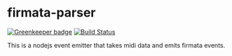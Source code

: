 # firmata-parser

[![Greenkeeper badge](https://badges.greenkeeper.io/reconbot/firmata-parser.svg)](https://greenkeeper.io/)
[![Build Status](https://travis-ci.org/reconbot/firmata-parser.png)](https://travis-ci.org/reconbot/firmata-parser)

This is a nodejs event emitter that takes midi data and emits firmata events.